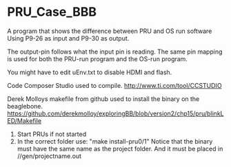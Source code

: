 # PRU_Case_BBB
A program that shows the difference between PRU and OS run software
Using P9-26 as input and P9-30 as output. 

The output-pin follows what the input pin is reading. The same pin mapping is used for both the PRU-run program and the OS-run program.

You might have to edit uEnv.txt to disable HDMI and flash.

Code Composer Studio used to compile. 
http://www.ti.com/tool/CCSTUDIO

Derek Molloys makefile from github used to install the binary on the beaglebone.
https://github.com/derekmolloy/exploringBB/blob/version2/chp15/pru/blinkLED/Makefile

1. Start PRUs if not started
2. In the correct folder use: "make install-pru0/1"
  Notice that the binary must have the same name as the project folder. And it must be placed in /<projectname>/gen/projectname.out
  
